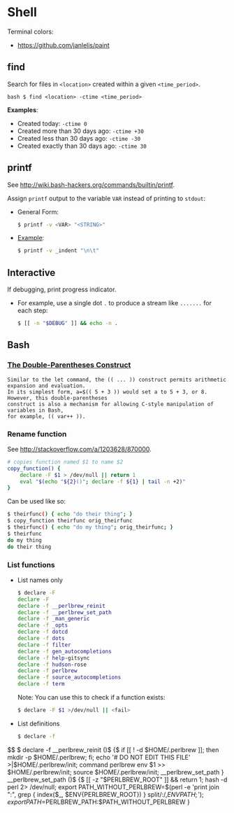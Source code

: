 Shell
=====

Terminal colors:
* https://github.com/janlelis/paint


## find

Search for files in `<location>` created within a given `<time_period>`.

``bash
$ find <location> -ctime <time_period>
``

**Examples**:
* Created today: `-ctime 0`
* Created more than 30 days ago: `-ctime +30`
* Created less than 30 days ago: `-ctime -30`
* Created exactly than 30 days ago: `-ctime 30`


## printf

See http://wiki.bash-hackers.org/commands/builtin/printf.

Assign `printf` output to the variable `VAR` instead of printing to `stdout`:

* General Form:

  ```bash
  $ printf -v <VAR> "<STRING>"
  ```

* [Example](https://github.com/lehmannro/assert.sh/blob/master/assert.sh):

  ```bash
  $ printf -v _indent "\n\t"
  ```


## Interactive

If debugging, print progress indicator.

* For example, use a single dot `.` to produce a stream like `.......` for each
  step:

  ```bash
  $ [[ -n "$DEBUG" ]] && echo -n .
  ```


## Bash

### [The Double-Parentheses Construct](http://tldp.org/LDP/abs/html/dblparens.html)

```
Similar to the let command, the (( ... )) construct permits arithmetic expansion and evaluation.
In its simplest form, a=$(( 5 + 3 )) would set a to 5 + 3, or 8. However, this double-parentheses
construct is also a mechanism for allowing C-style manipulation of variables in Bash,
for example, (( var++ )).
```

### Rename function

See http://stackoverflow.com/a/1203628/870000.

```bash
# copies function named $1 to name $2
copy_function() {
    declare -F $1 > /dev/null || return 1
    eval "$(echo "${2}()"; declare -f ${1} | tail -n +2)"
}
```

Can be used like so:

```bash
$ theirfunc() { echo "do their thing"; }
$ copy_function theirfunc orig_theirfunc
$ theirfunc() { echo "do my thing"; orig_theirfunc; }
$ theirfunc
do my thing
do their thing
```

### List functions

* List names only

  ```bash
  $ declare -F
  declare -F
  declare -f __perlbrew_reinit
  declare -f __perlbrew_set_path
  declare -f _man_generic
  declare -f _opts
  declare -f dotcd
  declare -f dots
  declare -f filter
  declare -f gen_autocompletions
  declare -f help-gitsync
  declare -f hudson-rose
  declare -f perlbrew
  declare -f source_autocompletions
  declare -f term
  ```

  Note: You can use this to check if a function exists:

  ```bash
  $ declare -F $1 >/dev/null || <fail>
  ```

* List definitions

  ```bash
  $ declare -f
$$
  $ declare -f
  __perlbrew_reinit ()$
  {$
      if [[ ! -d $HOME/.perlbrew ]]; then
          mkdir -p $HOME/.perlbrew;
      fi;
      echo '# DO NOT EDIT THIS FILE' >|$HOME/.perlbrew/init;
      command perlbrew env $1 >> $HOME/.perlbrew/init;
      source $HOME/.perlbrew/init;
      __perlbrew_set_path
  }
  __perlbrew_set_path ()$
  {$
      [[ -z "$PERLBREW_ROOT" ]] && return 1;
      hash -d perl 2> /dev/null;
      export PATH_WITHOUT_PERLBREW=$(perl -e 'print join ":", grep { index($_, $ENV{PERLBREW_ROOT}) } split/:/,$ENV{PATH};');
      export PATH=$PERLBREW_PATH:$PATH_WITHOUT_PERLBREW
  }
  ```